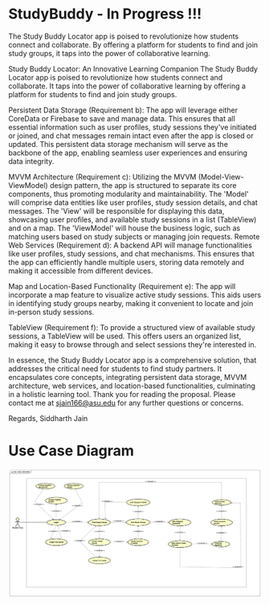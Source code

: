 # StudyBuddy - In Progress !!!
The Study Buddy Locator app is poised to revolutionize how students connect and collaborate. By offering a platform for students to find and join study groups, it taps into the power of collaborative learning.

Study Buddy Locator: An Innovative Learning Companion
The Study Buddy Locator app is poised to revolutionize how students connect and collaborate. It taps into the power of collaborative learning by offering a platform for students to find and join study groups.

Persistent Data Storage (Requirement b): The app will leverage either CoreData or Firebase to save and manage data. This ensures that all essential information such as user profiles, study sessions they've initiated or joined, and chat messages remain intact even after the app is closed or updated. This persistent data storage mechanism will serve as the backbone of the app, enabling seamless user experiences and ensuring data integrity.

MVVM Architecture (Requirement c): Utilizing the MVVM (Model-View-ViewModel) design pattern, the app is structured to separate its core components, thus promoting modularity and maintainability. The 'Model' will comprise data entities like user profiles, study session details, and chat messages. The 'View' will be responsible for displaying this data, showcasing user profiles, and available study sessions in a list (TableView) and on a map. The 'ViewModel' will house the business logic, such as matching users based on study subjects or managing join requests.
Remote Web Services (Requirement d): A backend API will manage functionalities like user profiles, study sessions, and chat mechanisms. This ensures that the app can efficiently handle multiple users, storing data remotely and making it accessible from different devices.

Map and Location-Based Functionality (Requirement e): The app will incorporate a map feature to visualize active study sessions. This aids users in identifying study groups nearby, making it convenient to locate and join in-person study sessions.

TableView (Requirement f): To provide a structured view of available study sessions, a TableView will be used. This offers users an organized list, making it easy to browse through and select sessions they're interested in.

In essence, the Study Buddy Locator app is a comprehensive solution, that addresses the critical need for students to find study partners. It encapsulates core concepts, integrating persistent data storage, MVVM architecture, web services, and location-based functionalities, culminating in a holistic learning tool.
Thank you for reading the proposal. Please contact me at sjain166@asu.edu for any further questions or concerns.


Regards, 
Siddharth Jain

# Use Case Diagram
![Connection](StudyBuddy-UseCase.png)

